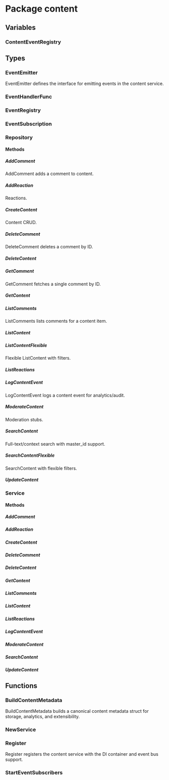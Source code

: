 # Package content

## Variables

### ContentEventRegistry

## Types

### EventEmitter

EventEmitter defines the interface for emitting events in the content service.

### EventHandlerFunc

### EventRegistry

### EventSubscription

### Repository

#### Methods

##### AddComment

AddComment adds a comment to content.

##### AddReaction

Reactions.

##### CreateContent

Content CRUD.

##### DeleteComment

DeleteComment deletes a comment by ID.

##### DeleteContent

##### GetComment

GetComment fetches a single comment by ID.

##### GetContent

##### ListComments

ListComments lists comments for a content item.

##### ListContent

##### ListContentFlexible

Flexible ListContent with filters.

##### ListReactions

##### LogContentEvent

LogContentEvent logs a content event for analytics/audit.

##### ModerateContent

Moderation stubs.

##### SearchContent

Full-text/context search with master_id support.

##### SearchContentFlexible

SearchContent with flexible filters.

##### UpdateContent

### Service

#### Methods

##### AddComment

##### AddReaction

##### CreateContent

##### DeleteComment

##### DeleteContent

##### GetContent

##### ListComments

##### ListContent

##### ListReactions

##### LogContentEvent

##### ModerateContent

##### SearchContent

##### UpdateContent

## Functions

### BuildContentMetadata

BuildContentMetadata builds a canonical content metadata struct for storage, analytics, and
extensibility.

### NewService

### Register

Register registers the content service with the DI container and event bus support.

### StartEventSubscribers
